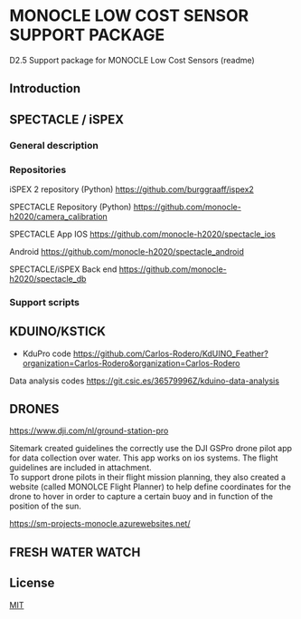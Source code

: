 # MONOCLE LOW COST SENSOR SUPPORT PACKAGE
D2.5 Support package for MONOCLE Low Cost Sensors (readme)

## Introduction



## SPECTACLE / iSPEX

### General description

### Repositories

iSPEX 2 repository (Python)
https://github.com/burggraaff/ispex2


SPECTACLE Repository (Python)
https://github.com/monocle-h2020/camera_calibration

SPECTACLE App
IOS
https://github.com/monocle-h2020/spectacle_ios

Android
https://github.com/monocle-h2020/spectacle_android

SPECTACLE/iSPEX Back end
https://github.com/monocle-h2020/spectacle_db


### Support scripts 


## KDUINO/KSTICK

- KduPro code
https://github.com/Carlos-Rodero/KdUINO_Feather?organization=Carlos-Rodero&organization=Carlos-Rodero

 Data analysis codes 
https://git.csic.es/36579996Z/kduino-data-analysis 


## DRONES

https://www.dji.com/nl/ground-station-pro

Sitemark created guidelines the correctly use the DJI GSPro drone pilot app for data collection over water. This app works on ios systems. The flight guidelines are included in attachment.  
To support drone pilots in their flight mission planning, they also created a website (called MONOLCE Flight Planner) to help define coordinates for the drone to hover in order to capture a certain buoy and in function of the position of the sun.

https://sm-projects-monocle.azurewebsites.net/



## FRESH WATER WATCH


## License
[MIT](https://choosealicense.com/licenses/mit/)
